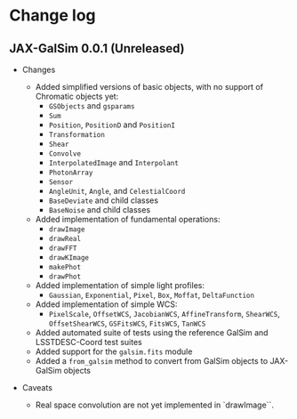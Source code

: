 # Change log

## JAX-GalSim 0.0.1 (Unreleased)

* Changes
  * Added simplified versions of basic objects, with no support of Chromatic objects yet:
    * `GSObjects` and `gsparams`
    * `Sum`
    * `Position`, `PositionD` and `PositionI`
    * `Transformation`
    * `Shear`
    * `Convolve`
    * `InterpolatedImage` and `Interpolant`
    * `PhotonArray`
    * `Sensor`
    * `AngleUnit`, `Angle`, and `CelestialCoord`
    * `BaseDeviate` and child classes
    * `BaseNoise` and child classes
  * Added implementation of fundamental operations:
    * `drawImage`
    * `drawReal`
    * `drawFFT`
    * `drawKImage`
    * `makePhot`
    * `drawPhot`
  * Added implementation of simple light profiles:
    * `Gaussian`, `Exponential`, `Pixel`, `Box`, `Moffat`, `DeltaFunction`
  * Added implementation of simple WCS:
    * `PixelScale`, `OffsetWCS`, `JacobianWCS`, `AffineTransform`, `ShearWCS`, `OffsetShearWCS`, `GSFitsWCS`, `FitsWCS`, `TanWCS`
  * Added automated suite of tests using the reference GalSim and LSSTDESC-Coord test suites
  * Added support for the `galsim.fits` module
  * Added a `from_galsim` method to convert from GalSim objects to JAX-GalSim objects

* Caveats
  * Real space convolution are not yet implemented in `drawImage``.
